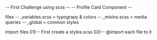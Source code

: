 -- First Challenge using scss --
-- Profile Card Component --

files
-- _variables.scss = typograpy & colors
-- _mixins.scss = media queries
-- _global = common styles

import files
01)-- First create a styles.scss
02)-- @import each file to it
